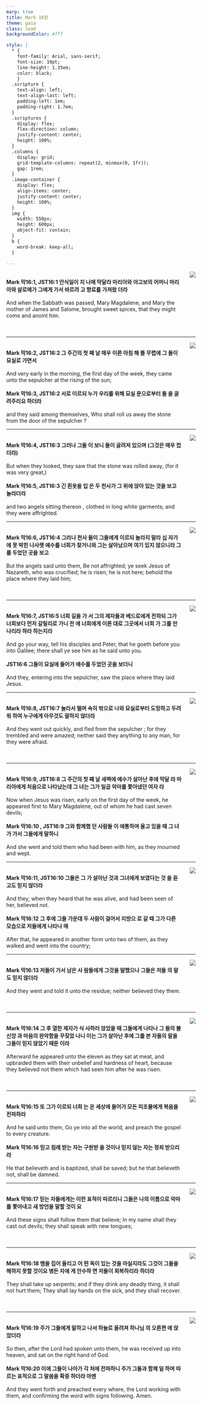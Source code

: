```yaml
---
marp: true
title: Mark 16장
theme: gaia
class: lead
backgroundColor: #fff

style: |
  * {
    font-family: Arial, sans-serif;
    font-size: 19pt;
    line-height: 1.35em;
    color: black;
    }
  .scripture {
    text-align: left;
    text-align-last: left;
    padding-left: 1em;
    padding-right: 1.7em;
  }
  .scriptures {
    display: flex;
    flex-direction: column;
    justify-content: center;
    height: 100%;
  }
  .columns {
    display: grid;
    grid-template-columns: repeat(2, minmax(0, 1fr));
    gap: 1rem;
  }
  .image-container {
    display: flex;
    align-items: center;
    justify-content: center;
    height: 100%;
  }
  img {
    width: 550px;
    height: 600px;
    object-fit: contain;
  }
  b {
    word-break: keep-all;
  }

---
```


<div class="columns">
  <div class="scriptures">
    <br>
    <div class="scripture">
      <b>Mark 막16:1, JST16:1 안식일이 지 나매 막달라 마리아와 야고보의 어머니 마리아와 살로메가 그에게 가서 바르려 고 향료를 가져왔 더라 
      </b>
    </div>
    <br>
    <div class="scripture">And when the Sabbath was passed, Mary Magdalene, and Mary the mother of James and Salome, brought sweet spices, that they might come and anoint him. 
    </div>
    <br>
    <div class="scripture">
      <b>
      </b>
    </div>
    <br>
    <div class="scripture">
    </div>         
  </div>
  <div class="image-container">
    <img src='../../pictures/picture_27.jpg'>
  </div>
</div>

---

<div class="columns">
  <div class="scriptures">
    <br>
    <div class="scripture">
      <b>Mark 막16:2, JST16:2 그 주간의 첫 째 날 매우 이른 아침 해 뜰 무렵에 그 들이 묘실로 가면서 
      </b>
    </div>
    <br>
    <div class="scripture">And very early in the morning, the first day of the week, they came unto the sepulcher at the rising of the sun; 
    </div>
    <br>
    <div class="scripture">
      <b>Mark 막16:3, JST16:2 서로 이르되 누가 우리를 위해 묘실 문으로부터 돌 을 굴려주리요 하더라 
      </b>
    </div>
    <br>
    <div class="scripture">and they said among themselves, Who shall roll us away the stone from the door of the sepulcher ? 
    </div>         
  </div>
  <div class="image-container">
    <img src='../../pictures/picture_167.jpg'>
  </div>
</div>

---

<div class="columns">
  <div class="scriptures">
    <br>
    <div class="scripture">
      <b>Mark 막16:4, JST16:3 그러나 그들 이 보니 돌이 굴려져 있으며 (그것은 매우 컸더라) 
      </b>
    </div>
    <br>
    <div class="scripture">But when they looked, they saw that the stone was rolled away, (for it was very great,) 
    </div>
    <br>
    <div class="scripture">
      <b>Mark 막16:5, JST16:3 긴 흰옷을 입 은 두 천사가 그 위에 앉아 있는 것을 보고 놀라더라 
      </b>
    </div>
    <br>
    <div class="scripture">and two angels sitting thereon , clothed in long white garments; and they were affrighted. 
    </div>         
  </div>
  <div class="image-container">
    <img src='../../pictures/picture_178.jpg'>
  </div>
</div>

---

<div class="columns">
  <div class="scriptures">
    <br>
    <div class="scripture">
      <b>Mark 막16:6, JST16:4 그러나 천사 들이 그들에게 이르되 놀라지 말라 십 자가에 못 박힌 나사렛 예수를 너희가 찾거니와 그는 살아났으며 여기 있지 않으니라 그를 두었던 곳을 보고 
      </b>
    </div>
    <br>
    <div class="scripture">But the angels said unto them, Be not affrighted; ye seek Jesus of Nazareth, who was crucified; he is risen; he is not here; behold the place where they laid him; 
    </div>
    <br>
    <div class="scripture">
      <b>
      </b>
    </div>
    <br>
    <div class="scripture">
    </div>         
  </div>
  <div class="image-container">
    <img src='../../pictures/picture_96.jpg'>
  </div>
</div>

---

<div class="columns">
  <div class="scriptures">
    <br>
    <div class="scripture">
      <b>Mark 막16:7, JST16:5 너희 길을 가 서 그의 제자들과 베드로에게 전하되 그가 너희보다 먼저 갈릴리로 가니 전 에 너희에게 이른 대로 그곳에서 너희 가 그를 만나리라 하라 하는지라 
      </b>
    </div>
    <br>
    <div class="scripture">And go your way, tell his disciples and Peter, that he goeth before you into Galilee; there shall ye see him as he said unto you. 
    </div>
    <br>
    <div class="scripture">
      <b>JST16:6 그들이 묘실에 들어가 예수를 두었던 곳을 보더니 
      </b>
    </div>
    <br>
    <div class="scripture">And they, entering into the sepulcher, saw the place where they laid Jesus. 
    </div>         
  </div>
  <div class="image-container">
    <img src='../../pictures/picture_177.jpg'>
  </div>
</div>

---

<div class="columns">
  <div class="scriptures">
    <br>
    <div class="scripture">
      <b>Mark 막16:8, JST16:7 놀라서 떨며 속히 밖으로 나와 묘실로부터 도망하고 두려워 하여 누구에게 아무것도 말하지 않더라 
      </b>
    </div>
    <br>
    <div class="scripture">And they went out quickly, and fled from the sepulcher ; for they trembled and were amazed; neither said they anything to any man, for they were afraid. 
    </div>
    <br>
    <div class="scripture">
      <b>
      </b>
    </div>
    <br>
    <div class="scripture">
    </div>         
  </div>
  <div class="image-container">
    <img src='../../pictures/picture_98.jpg'>
  </div>
</div>

---

<div class="columns">
  <div class="scriptures">
    <br>
    <div class="scripture">
      <b>Mark 막16:9, JST16:8 그 주간의 첫 째 날 새벽에 예수가 살아난 후에 막달 라 마리아에게 처음으로 나타났는데 그 녀는 그가 일곱 악마를 쫓아냈던 여자 라 
      </b>
    </div>
    <br>
    <div class="scripture">Now when Jesus was risen, early on the first day of the week, he appeared first to Mary Magdalene, out of whom he had cast seven devils; 
    </div>
    <br>
    <div class="scripture">
      <b>Mark 막16:10 , JST16:9 그와 함께했 던 사람들 이 애통하며 울고 있을 때 그 녀가 가서 그들에게 말하니 
      </b>
    </div>
    <br>
    <div class="scripture">And she went and told them who had been with him, as they mourned and wept. 
    </div>         
  </div>
  <div class="image-container">
    <img src='../../pictures/picture_79.jpg'>
  </div>
</div>

---

<div class="columns">
  <div class="scriptures">
    <br>
    <div class="scripture">
      <b>Mark 막16:11, JST16:10 그들은 그 가 살아난 것과 그녀에게 보였다는 것 을 듣고도 믿지 않더라 
      </b>
    </div>
    <br>
    <div class="scripture">And they, when they heard that he was alive, and had been seen of her, believed not. 
    </div>
    <br>
    <div class="scripture">
      <b>Mark 막16:12 그 후에 그들 가운데 두 사람이 걸어서 지방으 로 갈 때 그가 다른 모습으로 저들에게 나타나 매 
      </b>
    </div>
    <br>
    <div class="scripture">After that, he appeared in another form unto two of them, as they walked and went into the country; 
    </div>         
  </div>
  <div class="image-container">
    <img src='../../pictures/picture_143.jpg'>
  </div>
</div>

---

<div class="columns">
  <div class="scriptures">
    <br>
    <div class="scripture">
      <b>Mark 막16:13 저들이 가서 남은 사 람들에게 그것을 말했으나 그들은 저들 의 말도 믿지 않더라 
      </b>
    </div>
    <br>
    <div class="scripture">And they went and told it unto the residue; neither believed they them. 
    </div>
    <br>
    <div class="scripture">
      <b>
      </b>
    </div>
    <br>
    <div class="scripture">
    </div>         
  </div>
  <div class="image-container">
    <img src='../../pictures/picture_46.jpg'>
  </div>
</div>

---

<div class="columns">
  <div class="scriptures">
    <br>
    <div class="scripture">
      <b>Mark 막16:14 그 후 열한 제자가 식 사하러 앉았을 때 그들에게 나타나 그 들의 불신앙 과 마음의 완악함을 꾸짖었 나니 이는 그가 살아난 후에 그를 본 자들의 말을 그들이 믿지 않았기 때문 이라 
      </b>
    </div>
    <br>
    <div class="scripture">Afterward he appeared unto the eleven as they sat at meat, and upbraided them with their unbelief and hardness of heart, because they believed not them which had seen him after he was risen. 
    </div>
    <br>
    <div class="scripture">
      <b>
      </b>
    </div>
    <br>
    <div class="scripture">
    </div>         
  </div>
  <div class="image-container">
    <img src='../../pictures/picture_2.jpg'>
  </div>
</div>

---

<div class="columns">
  <div class="scriptures">
    <br>
    <div class="scripture">
      <b>Mark 막16:15 또 그가 이르되 너희 는 온 세상에 들어가 모든 피조물에게 복음을 전파하라 
      </b>
    </div>
    <br>
    <div class="scripture">And he said unto them, Go ye into all the world, and preach the gospel to every creature. 
    </div>
    <br>
    <div class="scripture">
      <b>Mark 막16:16 믿고 침례 받는 자는 구원받 을 것이나 믿지 않는 자는 정죄 받으리라 
      </b>
    </div>
    <br>
    <div class="scripture">He that believeth and is baptized, shall be saved; but he that believeth not, shall be damned. 
    </div>         
  </div>
  <div class="image-container">
    <img src='../../pictures/picture_39.jpg'>
  </div>
</div>

---

<div class="columns">
  <div class="scriptures">
    <br>
    <div class="scripture">
      <b>Mark 막16:17 믿는 자들에게는 이런 표적이 따르리니 그들은 나의 이름으로 악마를 쫓아내고 새 방언을 말할 것이 요 
      </b>
    </div>
    <br>
    <div class="scripture">And these signs shall follow them that believe; In my name shall they cast out devils; they shall speak with new tongues; 
    </div>
    <br>
    <div class="scripture">
      <b>
      </b>
    </div>
    <br>
    <div class="scripture">
    </div>         
  </div>
  <div class="image-container">
    <img src='../../pictures/picture_108.jpg'>
  </div>
</div>

---

<div class="columns">
  <div class="scriptures">
    <br>
    <div class="scripture">
      <b>Mark 막16:18 뱀을 집어 올리고 어 떤 독이 있는 것을 마실지라도 그것이 그들을 해하지 못할 것이요 병든 자에 게 안수하 면 저들이 회복하리라 하더라 
      </b>
    </div>
    <br>
    <div class="scripture">They shall take up serpents; and if they drink any deadly thing, it shall not hurt them; They shall lay hands on the sick, and they shall recover. 
    </div>
    <br>
    <div class="scripture">
      <b>
      </b>
    </div>
    <br>
    <div class="scripture">
    </div>         
  </div>
  <div class="image-container">
    <img src='../../pictures/picture_51.jpg'>
  </div>
</div>

---

<div class="columns">
  <div class="scriptures">
    <br>
    <div class="scripture">
      <b>Mark 막16:19 주가 그들에게 말하고 나서 하늘로 올려져 하나님 의 오른편 에 앉았더라 
      </b>
    </div>
    <br>
    <div class="scripture">So then, after the Lord had spoken unto them, he was received up into heaven, and sat on the right hand of God. 
    </div>
    <br>
    <div class="scripture">
      <b>Mark 막16:20 이에 그들이 나아가 각 처에 전파하니 주가 그들과 함께 일 하며 따르는 표적으로 그 말씀을 확증 하더라 아멘 
      </b>
    </div>
    <br>
    <div class="scripture">And they went forth and preached every where, the Lord working with them, and confirming the word with signs following. Amen.
    </div>         
  </div>
  <div class="image-container">
    <img src='../../pictures/picture_119.jpg'>
  </div>
</div>

